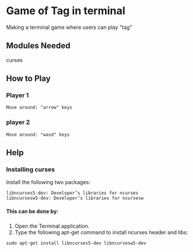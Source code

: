 # Game of Tag in terminal
Making a terminal game where users can play "tag"

## Modules Needed
  curses
  
## How to Play
  ### Player 1
    Move around: "arrow" keys 
    
  ### player 2
    Move around: "wasd" keys

## Help
  ### Installing curses
  Install the following two packages: 
  ```
  libncurses5-dev: Developer’s libraries for ncurses
  libncursesw5-dev: Developer’s libraries for ncursesw
  ```
  #### This can be done by:
  #####
  1. Open the Terminal application.
  2. Type the following apt-get command to install ncurses header and libs: 
  ```
  sudo apt-get install libncurses5-dev libncursesw5-dev
  ```

